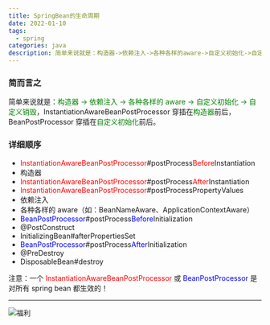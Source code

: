 ```yaml
---
title: SpringBean的生命周期
date: 2022-01-10
tags:
  - spring
categories: java
description: 简单来说就是：构造器->依赖注入->各种各样的aware->自定义初始化->自定义销毁，InstantiationAwareBeanPostProcessor穿插在构造器前后，BeanPostProcessor穿插在自定义初始化前后
---
```


### 简而言之

简单来说就是：<font color="green">构造器 -> 依赖注入 -> 各种各样的 aware -> 自定义初始化 -> 自定义销毁</font>，InstantiationAwareBeanPostProcessor 穿插在<font color="green">构造器</font>前后，BeanPostProcessor 穿插在<font color="green">自定义初始化</font>前后。

### 详细顺序

* <font color="red">InstantiationAwareBeanPostProcessor</font>#postProcess<font color="red">Before</font>Instantiation
* 构造器
* <font color="red">InstantiationAwareBeanPostProcessor</font>#postProcess<font color="red">After</font>Instantiation
* <font color="red">InstantiationAwareBeanPostProcessor</font>#postProcessPropertyValues
* 依赖注入
* 各种各样的 aware（如：BeanNameAware、ApplicationContextAware）
* <font color="blue">BeanPostProcessor</font>#postProcess<font color="blue">Before</font>Initialization
* @PostConstruct
* InitializingBean#afterPropertiesSet
* <font color="blue">BeanPostProcessor</font>#postProcess<font color="blue">After</font>Initialization
* @PreDestroy
* DisposableBean#destroy

注意：一个 <font color="red">InstantiationAwareBeanPostProcessor</font> 或 <font color="blue">BeanPostProcessor</font> 是对所有 spring bean 都生效的！

------
![福利](/images/骚图/三国杀/何太后.jpg)
